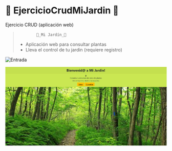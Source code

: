 # 🎍 EjercicioCrudMiJardin 🎍
Ejercicio CRUD (aplicación web)

>             🌈_Mi Jardín_🌼
>
> - Aplicación web para consultar plantas
> - Lleva el control de tu jardin (requiere registro)
> 

![Entrada](https://github.com/mnataliacm/EjercicioCrudMiJardin/imagenes/capturas/entrada.png)

![](imagenes/capturas/entrada.png)





